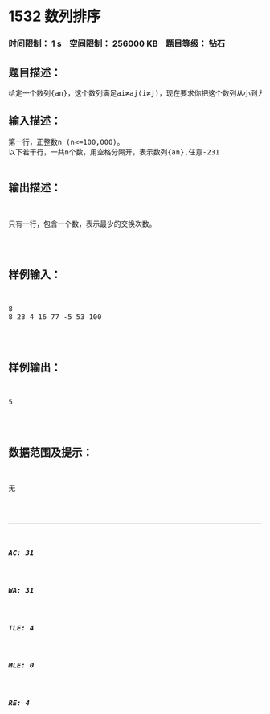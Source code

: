 # 1532 数列排序   
### 时间限制： 1 s&nbsp;&nbsp;&nbsp;&nbsp;空间限制： 256000 KB&nbsp;&nbsp;&nbsp;&nbsp;题目等级： 钻石  
## 题目描述：  

<pre>
给定一个数列{an}，这个数列满足ai≠aj(i≠j)，现在要求你把这个数列从小到大排序，每次允许你交换其中任意一对数，请问最少需要几次交换？
</pre>
  
  
## 输入描述：  

<pre>
第一行，正整数n (n<=100,000)。
以下若干行，一共n个数，用空格分隔开，表示数列{an},任意-231<ai<231。
</pre>
  
  
## 输出描述：  

<pre>
只有一行，包含一个数，表示最少的交换次数。
</pre>
  
  
## 样例输入：  

<pre>
8
8 23 4 16 77 -5 53 100
</pre>
  
  
## 样例输出：  

<pre>
5
</pre>
  
  
## 数据范围及提示：  

<pre>
无
</pre>
  
  
***  

##### AC: 31  
##### WA: 31  
##### TLE: 4  
##### MLE: 0  
##### RE: 4  
